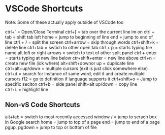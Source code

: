 # VSCode Shortcuts

Note: Some of these actually apply outside of VSCode too

ctrl+` = Open/Close Terminal
ctrl+] = tab over the current line im on
ctrl + tab = shift tab left
home = jump to beginning of line
end = jump to end of line
ctrl + / = split the screen
ctrl+arrow = skip through words
ctrl+shift+k = delete line
ctrl+tab = swtich to other open tab
ctrl + p = starts typing file name
alt  left or right arrows = switch to text of other split panel
ctrl + enter = starts typing at new line below
ctr+shift+enter = new line above
ctrl+n = create new file (idk where)
alt+shift+downor up =  duplicate line
ctrl+alt+up/down = multiple cursors (exit is just click somewhere else)
ctrl+d = search for instance of same word, edit it and create multiple cursors
f12 = go to definition if language supports it
ctrl+shift+o = Jump to specific seciton
ctrl+b = side panel
shift+alt up/down = copy line  
ctrl+L = highlight line

## Non-vS Code Shortcuts

alt+tab = switch to most recently accessed window
/ = jump to serach box in Google search
home = jump to top of a page
end = jump to end of a page
pgup, pgdown = jump to top or bottom of file

